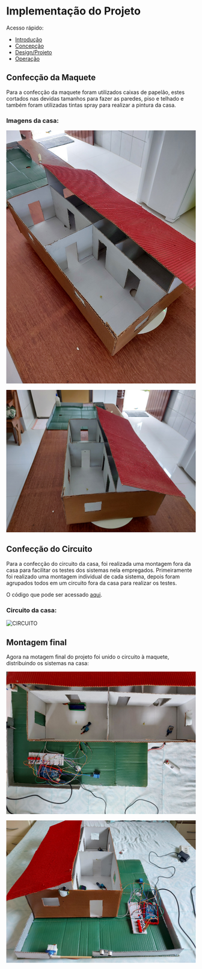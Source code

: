 # Implementação do Projeto

Acesso rápido:
  - [Introdução](./README.md)
  - [Concepção](./Concepcao.md)
  - [Design/Projeto](./Design.md)
  - [Operação](./Operacao.md)

## Confecção da Maquete

  Para a confecção da maquete foram utilizados caixas de papelão, estes cortados nas devidas tamanhos para fazer as paredes, piso e telhado e também foram utilizadas tintas spray para realizar a pintura da casa.

### Imagens da casa: 
![CASA1](https://github.com/EmmanuelRGuesser/PI_II_Eng._Eletronica/blob/main/imagens/Casa1.jpg)

![CASA2](https://github.com/EmmanuelRGuesser/PI_II_Eng._Eletronica/blob/main/imagens/Casa2.jpg)

## Confecção do Circuito

  Para a confecção do circuito da casa, foi realizada uma montagem fora da casa para facilitar os testes dos sistemas nela empregados. Primeiramente foi realizado uma montagem individual de cada sistema, depois foram agrupados todos em um circuito fora da casa para realizar os testes.
  
  O código que pode ser acessado [aqui](https://github.com/EmmanuelRGuesser/PI_II_Eng._Eletronica/blob/main/Codigo.ino).
  
### Circuito da casa:
  
![CIRCUITO](https://github.com/EmmanuelRGuesser/PI_II_Eng._Eletronica/blob/main/imagens/Circuito.jpg)

## Montagem final

  Agora na motagem final do projeto foi unido o circuito à maquete, distribuindo os sistemas na casa:
  
![PRONTO1](https://github.com/EmmanuelRGuesser/PI_II_Eng._Eletronica/blob/main/imagens/Pronto_1.jpg)

![PRONTO2](https://github.com/EmmanuelRGuesser/PI_II_Eng._Eletronica/blob/main/imagens/Pronto2.jpg)
